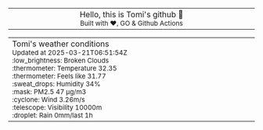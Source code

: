 
<div align="center">
<table>
<tbody>
<td align="center">
<img width="2000" height="0"><br>
Hello, this is Tomi's github 👋<br>
<sup>Built with ❤️, GO & Github Actions</sup><br>
<img width="2000" height="0">
</td>
</tbody>
</table>
</div>
<table>
<tbody>
<td align="left">
<img width="2000" height="0"><br>
Tomi's weather conditions<br>
<sup>Updated at 2025-03-21T06:51:54Z</sup><br>
<sup>:low_brightness: Broken Clouds</sup><br>
<sup>:thermometer: Temperature 32.35 </sup><br>
<sup>:thermometer: Feels like 31.77</sup><br>
<sup>:sweat_drops: Humidity 34%</sup><br>
<sup>:mask: PM2.5 47 μg/m3</sup><br>
<sup>:cyclone: Wind 3.26m/s </sup><br>
<sup>:telescope: Visibility 10000m </sup><br>
<sup>:droplet: Rain 0mm/last 1h </sup><br>
<img width="2000" height="0">
</td>
<td align="left">
<img width="2000" height="0"><br>
<br>
<img width="2000" height="0">
</td>
</tbody>
</table>
</div>
    